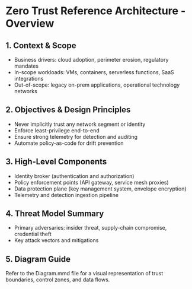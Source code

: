 # Zero Trust Reference Architecture - Overview

## 1. Context & Scope
- Business drivers: cloud adoption, perimeter erosion, regulatory mandates
- In-scope workloads: VMs, containers, serverless functions, SaaS integrations
- Out-of-scope: legacy on-prem applications, operational technology networks

## 2. Objectives & Design Principles
- Never implicitly trust any network segment or identity
- Enforce least-privilege end-to-end
- Ensure strong telemetry for detection and auditing
- Automate policy-as-code for drift prevention

## 3. High-Level Components
- Identity broker (authentication and authorization)
- Policy enforcement points (API gateway, service mesh proxies)
- Data protection plane (key management system, envelope encryption)
- Telemetry and detection ingestion pipeline

## 4. Threat Model Summary
- Primary adversaries: insider threat, supply-chain compromise, credential theft
- Key attack vectors and mitigations

## 5. Diagram Guide
Refer to the Diagram.mmd file for a visual representation of trust boundaries, control zones, and data flows.
